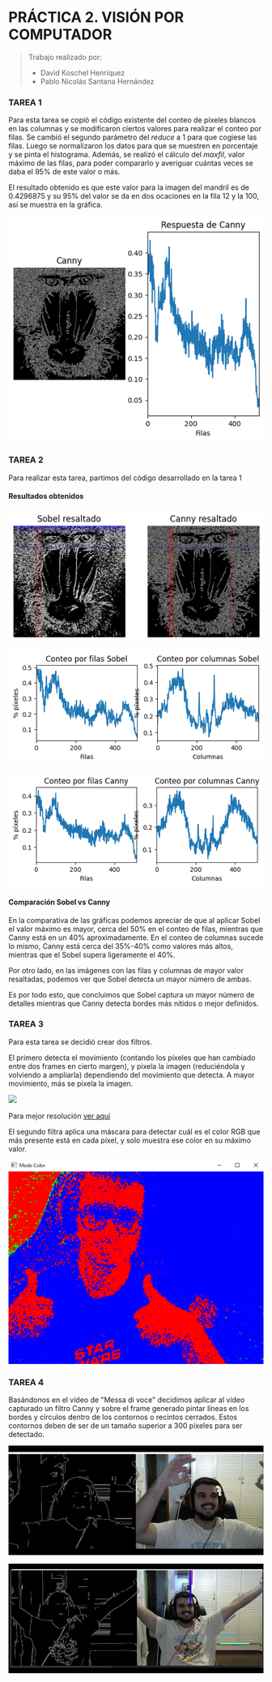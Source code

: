 # PRÁCTICA 2. VISIÓN POR COMPUTADOR

> Trabajo realizado por:
> - David Koschel Henríquez
> - Pablo Nicolás Santana Hernández

### TAREA 1

Para esta tarea se copió el código existente del conteo de píxeles blancos en las columnas y se modificaron ciertos valores para realizar el conteo
por filas. Se cambió el segundo parámetro del _reduce_ a 1 para que cogiese las filas. Luego se normalizaron los datos
para que se muestren en porcentaje y se pinta el histograma. Además, se realizó el cálculo del _maxfil_, valor máximo de 
las filas, para poder compararlo y averiguar cuántas veces se daba el 95% de este valor o más.

El resultado obtenido es que este valor para la imagen del mandril es de 0.4296875 y su 95% del valor se da en dos ocaciones
en la fila 12 y la 100, así se muestra en la gráfica.

![](results/t1_canny.png)

### TAREA 2
Para realizar esta tarea, partimos del código desarrollado en la tarea 1

#### Resultados obtenidos

![](results/t2_marked_images.png)

![](results/t2_count_sobel.png)

![](results/t2_count_canny.png)

#### Comparación Sobel vs Canny
En la comparativa de las gráficas podemos apreciar de que al aplicar Sobel el valor máximo es mayor, cerca del 50%
en el conteo de filas, mientras que Canny está en un 40% aproximadamente. En el conteo de columnas sucede lo mismo, Canny está
cerca del 35%-40% como valores más altos, mientras que el Sobel supera ligeramente el 40%.

Por otro lado, en las imágenes con las filas y columnas de mayor valor resaltadas, podemos ver que Sobel detecta un mayor
número de ambas. 

Es por todo esto, que concluimos que Sobel captura un mayor número de detalles mientras que Canny detecta bordes
más nítidos o mejor definidos.

### TAREA 3

Para esta tarea se decidió crear dos filtros.

El primero detecta el movimiento (contando los píxeles que han cambiado entre dos frames en cierto margen), y pixela la
imagen (reduciéndola y volviendo a ampliarla) dependiendo del movimiento que detecta. A mayor movimiento, más se pixela la
imagen.

![](results/t3_gif.gif)

Para mejor resolución [ver aquí](results/video.mp4)

El segundo filtra aplica una máscara para detectar cuál es el color RGB que más presente está en cada pixel, y solo
muestra ese color en su máximo valor.

![](results/t3_color_img.png)


### TAREA 4

Basándonos en el vídeo de "Messa di voce" decidimos aplicar al vídeo capturado un filtro Canny y sobre el frame generado 
pintar líneas en los bordes y círculos dentro de los contornos o recintos cerrados. Estos contornos deben de ser de un 
tamaño superior a 300 píxeles para ser detectado.

![gif_circles](results/t4_gif1.gif)


![gif_lines](results/t4_gif2.gif)